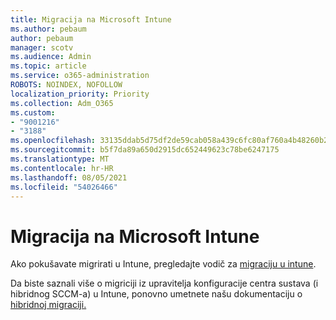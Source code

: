 ```yaml
---
title: Migracija na Microsoft Intune
ms.author: pebaum
author: pebaum
manager: scotv
ms.audience: Admin
ms.topic: article
ms.service: o365-administration
ROBOTS: NOINDEX, NOFOLLOW
localization_priority: Priority
ms.collection: Adm_O365
ms.custom:
- "9001216"
- "3188"
ms.openlocfilehash: 33135ddab5d75df2de59cab058a439c6fc80af760a4b48260b2c67cda8c1af99
ms.sourcegitcommit: b5f7da89a650d2915dc652449623c78be6247175
ms.translationtype: MT
ms.contentlocale: hr-HR
ms.lasthandoff: 08/05/2021
ms.locfileid: "54026466"
---
```

# <a name="migrating-to-microsoft-intune"></a>Migracija na Microsoft Intune

Ako pokušavate migrirati u Intune, pregledajte vodič za [migraciju u intune](https://docs.microsoft.com/intune/fundamentals/migration-guide).

Da biste saznali više o migriciji iz upravitelja konfiguracije centra sustava (i hibridnog SCCM-a) u Intune, ponovno umetnete našu dokumentaciju o [hibridnoj migraciji.](https://docs.microsoft.com/sccm/mdm/deploy-use/migrate-hybridmdm-to-intunesa) 